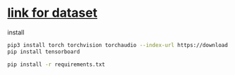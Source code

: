 # [link for dataset](https://drive.usercontent.google.com/download?id=1xD8_cl1E7Sihr1HrhKTQ_Lv745pv5mja&export=download)

install
```bash
pip3 install torch torchvision torchaudio --index-url https://download.pytorch.org/whl/cu118
pip install tensorboard
```

```bash
pip install -r requirements.txt
```

